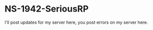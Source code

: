 NS-1942-SeriousRP
=================

I'll post updates for my server here, you post errors on my server here.
